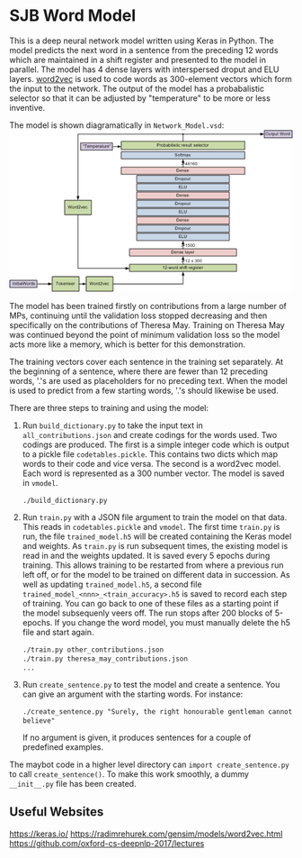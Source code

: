SJB Word Model
==============

This is a deep neural network model written using Keras in Python. The model predicts the next word in a sentence from the preceding 12 words which are maintained in a shift register and presented to the model in parallel. The model has 4 dense layers with interspersed droput and ELU layers. [word2vec](https://radimrehurek.com/gensim/models/word2vec.html) is used to code words as 300-element vectors which form the input to the network. The output of the model has a probabalistic selector so that it can be adjusted by "temperature" to be more or less inventive.

The model is shown diagramatically in `Network_Model.vsd`:
![Network_Model](Network_Model.png)

The model has been trained firstly on contributions from a large number of MPs, continuing until the validation loss stopped decreasing and then specifically on the contributions of Theresa May. Training on Theresa May was continued beyond the point of minimum validation loss so the model acts more like a memory, which is better for this demonstration.

The training vectors cover each sentence in the training set separately. At the beginning of a sentence, where there are fewer than 12 preceding words, '.'s are used as placeholders for no preceding text. When the model is used to predict from a few starting words, '.'s should likewise be used.

There are three steps to training and using the model:

1. Run `build_dictionary.py` to take the input text in `all_contributions.json` and create codings for the words used. Two codings are produced. The first is a simple integer code which is output to a pickle file `codetables.pickle`. This contains two dicts which map words to their code and vice versa. The second is a word2vec model. Each word is represented as a 300 number vector. The model is saved in `vmodel`.
    ```
    ./build_dictionary.py
    ```
2. Run `train.py` with a JSON file argument to train the model on that data. This reads in `codetables.pickle` and `vmodel`. The first time `train.py` is run, the file `trained_model.h5` will be created containing the Keras model and weights. As `train.py` is run subsequent times, the existing model is read in and the weights updated. It is saved every 5 epochs during training. This allows training to be restarted from where a previous run left off, or for the model to be trained on different data in succession. As well as updating `trained_model.h5`, a second file `trained_model_<nnn>_<train_accuracy>.h5` is saved to record each step of training. You can go back to one of these files as a starting point if the model subsequenly veers off. The run stops after 200 blocks of 5-epochs. If you change the word model, you must manually delete the h5 file and start again.
    ```
    ./train.py other_contributions.json
    ./train.py theresa_may_contributions.json
    ...
    ```
3. Run `create_sentence.py` to test the model and create a sentence. You can give an argument with the starting words. For instance:
    ```
   ./create_sentence.py "Surely, the right honourable gentleman cannot believe"
    ```
    If no argument is given, it produces sentences for a couple of predefined examples.

The maybot code in a higher level directory can `import create_sentence.py` to call `create_sentence()`. To make this work smoothly, a dummy `__init__.py` file has been created.


Useful Websites
---------------

https://keras.io/
https://radimrehurek.com/gensim/models/word2vec.html
https://github.com/oxford-cs-deepnlp-2017/lectures
